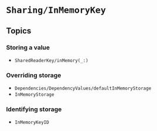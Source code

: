 # ``Sharing/InMemoryKey``

## Topics

### Storing a value

- ``SharedReaderKey/inMemory(_:)``

### Overriding storage

- ``Dependencies/DependencyValues/defaultInMemoryStorage``
- ``InMemoryStorage``

### Identifying storage

- ``InMemoryKeyID``
